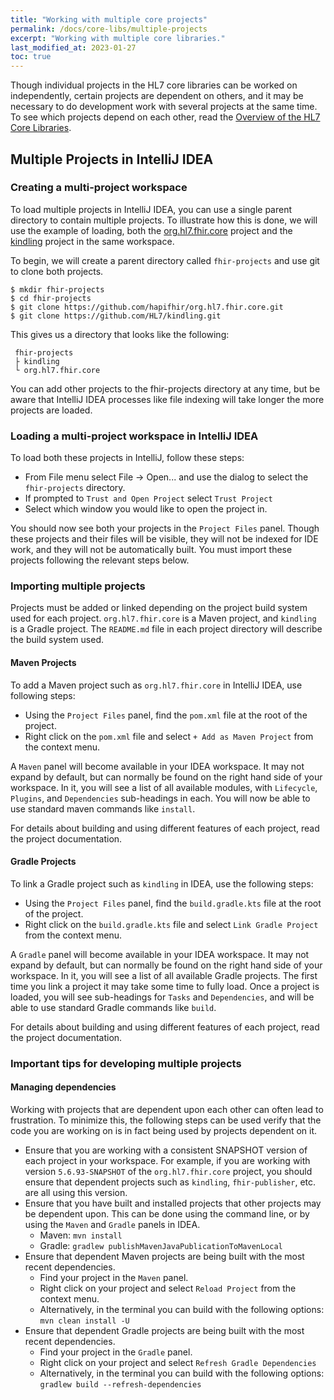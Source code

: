 ```yaml
---
title: "Working with multiple core projects"
permalink: /docs/core-libs/multiple-projects
excerpt: "Working with multiple core libraries."
last_modified_at: 2023-01-27
toc: true
---
```


Though individual projects in the HL7 core libraries can be worked on independently, certain projects are dependent on others, and it may be necessary to do development work with several projects at the same time. To see which projects depend on each other, read the [Overview of the HL7 Core Libraries](/docs/core-libs/overview).

## Multiple Projects in IntelliJ IDEA

### Creating a multi-project workspace
To load multiple projects in IntelliJ IDEA, you can use a single parent directory to contain multiple projects. To illustrate how this is done, we will use the example of loading, both the [org.hl7.fhir.core](/docs/core/ide) project and the [kindling]() project in the same workspace.

To begin, we will create a parent directory called `fhir-projects` and use git to clone both projects.

```shell
$ mkdir fhir-projects
$ cd fhir-projects
$ git clone https://github.com/hapifhir/org.hl7.fhir.core.git
$ git clone https://github.com/HL7/kindling.git
```

This gives us a directory that looks like the following:

```
 fhir-projects
 ├ kindling	
 └ org.hl7.fhir.core
```

You can add other projects to the fhir-projects directory at any time, but be aware that  IntelliJ IDEA processes like file indexing will take longer the more projects are loaded.

### Loading a multi-project workspace in IntelliJ IDEA

To load both these projects in IntelliJ, follow these steps:

- From File menu select File -> Open... and use the dialog to select the `fhir-projects` directory. 
- If prompted to `Trust and Open Project` select `Trust Project`
- Select which window you would like to open the project in.

You should now see both your projects in the `Project Files` panel. Though these projects  and their files will be visible, they will not be indexed for IDE work, and they will not be automatically built. You must import these projects following the relevant steps below.



### Importing multiple projects

Projects must be added or linked depending on the project build system used for each project. `org.hl7.fhir.core` is a Maven project, and `kindling` is a Gradle project. The `README.md` file in each project directory will describe the build system used. 

#### Maven Projects

To add a Maven project such as `org.hl7.fhir.core` in IntelliJ IDEA, use following steps:

- Using the `Project Files` panel, find the `pom.xml` file at the root of the project.
- Right click on the `pom.xml` file and select `+ Add as Maven Project` from the context menu.

A `Maven` panel will become available in your IDEA workspace. It may not expand by default, but can normally be found on the right hand side of your workspace. In it, you will see a list of all available modules, with `Lifecycle`, `Plugins`, and `Dependencies` sub-headings in each. You will now be able to use standard maven commands like `install`. 

For details about building and using different features of each project, read the project documentation.

#### Gradle Projects

To link a Gradle project such as `kindling` in IDEA, use the following steps:

- Using the `Project Files` panel, find the `build.gradle.kts` file at the root of the project.
- Right click on the `build.gradle.kts` file and select `Link Gradle Project` from the context menu.

A `Gradle` panel will become available in your IDEA workspace. It may not expand by default, but can normally be found on the right hand side of your workspace. In it, you will see a list of all available Gradle projects. The first time you link a project it may take some time to fully load. Once a project is loaded, you will see sub-headings for `Tasks` and `Dependencies`, and will be able to use standard Gradle commands like `build`.

For details about building and using different features of each project, read the project documentation.

### Important tips for developing multiple projects

#### Managing dependencies

Working with projects that are dependent upon each other can often lead to frustration. To minimize this, the following steps can be used verify that the code you are working on is in fact being used by projects dependent on it.

- Ensure that you are working with a consistent SNAPSHOT version of each project in your workspace. For example, if you are working with version `5.6.93-SNAPSHOT` of the `org.hl7.fhir.core` project, you should ensure that dependent projects such as `kindling`, `fhir-publisher`, etc. are all using this version.
- Ensure that you have built and installed projects that other projects may be dependent upon. This can be done using the command line, or by using the `Maven` and `Gradle` panels in IDEA.
   - Maven: `mvn install`
   - Gradle: `gradlew publishMavenJavaPublicationToMavenLocal`
- Ensure that dependent Maven projects are being built with the most recent dependencies.
   - Find your project in the `Maven` panel.
   - Right click on your project and select `Reload Project` from the context menu.
   - Alternatively, in the terminal you can build with the following options: `mvn clean install -U`
- Ensure that dependent Gradle projects are being built with the most recent dependencies.
   - Find your project in the `Gradle` panel.
   - Right click on your project and select `Refresh Gradle Dependencies`
   - Alternatively, in the terminal you can build with the following options: `gradlew build --refresh-dependencies`
